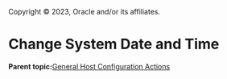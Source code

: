Copyright © 2023, Oracle and/or its affiliates.

# Change System Date and Time

**Parent topic:**[General Host Configuration Actions](../topics/cockpit-config_host_tasks.md)

